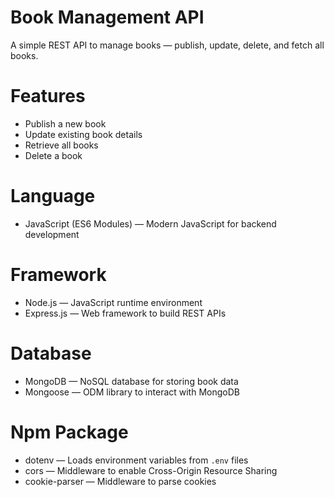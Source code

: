 # Book Management API

A simple REST API to manage books — publish, update, delete, and fetch all books.

# Features
- Publish a new book  
- Update existing book details  
- Retrieve all books  
- Delete a book
  
# Language
- JavaScript (ES6 Modules) — Modern JavaScript for backend development

# Framework
- Node.js — JavaScript runtime environment  
- Express.js — Web framework to build REST APIs

# Database
- MongoDB — NoSQL database for storing book data  
- Mongoose — ODM library to interact with MongoDB

# Npm Package
- dotenv — Loads environment variables from `.env` files  
- cors — Middleware to enable Cross-Origin Resource Sharing  
- cookie-parser — Middleware to parse cookies
